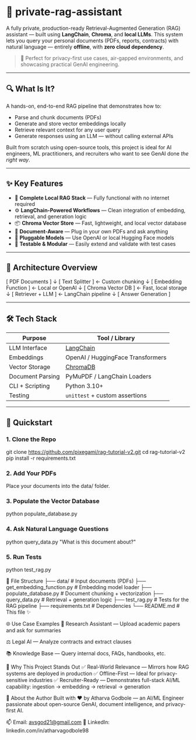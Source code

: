# 🤖 private-rag-assistant

A fully private, production-ready Retrieval-Augmented Generation (RAG) assistant — built using **LangChain**, **Chroma**, and **local LLMs**. This system lets you query your personal documents (PDFs, reports, contracts) with natural language — entirely **offline**, with **zero cloud dependency**.

> 🔐 Perfect for privacy-first use cases, air-gapped environments, and showcasing practical GenAI engineering.

---

## 🔍 What Is It?

A hands-on, end-to-end RAG pipeline that demonstrates how to:

- Parse and chunk documents (PDFs)
- Generate and store vector embeddings locally
- Retrieve relevant context for any user query
- Generate responses using an LLM — without calling external APIs

Built from scratch using open-source tools, this project is ideal for AI engineers, ML practitioners, and recruiters who want to see GenAI done *the right way*.

---

## ✨ Key Features

- 🧠 **Complete Local RAG Stack** — Fully functional with no internet required  
- ⚙️ **LangChain-Powered Workflows** — Clean integration of embedding, retrieval, and generation logic  
- 📦 **Chroma Vector Store** — Fast, lightweight, and local vector database  
- 📄 **Document-Aware** — Plug in your own PDFs and ask anything  
- 🔁 **Pluggable Models** — Use OpenAI or local Hugging Face models  
- 🧪 **Testable & Modular** — Easily extend and validate with test cases  

---

## 🧠 Architecture Overview
[ PDF Documents ]
↓
[ Text Splitter ] ← Custom chunking
↓
[ Embedding Function ] ← Local or OpenAI
↓
[ Chroma Vector DB ] ← Fast, local storage
↓
[ Retriever + LLM ] ← LangChain pipeline
↓
[ Answer Generation ]


---

## 🛠️ Tech Stack

| Purpose             | Tool / Library                    |
|---------------------|-----------------------------------|
| LLM Interface        | [LangChain](https://www.langchain.com/)        |
| Embeddings           | OpenAI / HuggingFace Transformers |
| Vector Storage       | [ChromaDB](https://www.trychroma.com/)         |
| Document Parsing     | PyMuPDF / LangChain Loaders       |
| CLI + Scripting      | Python 3.10+                      |
| Testing              | `unittest` + custom assertions   |

---

## 🚀 Quickstart

### 1. Clone the Repo
git clone https://github.com/pixegami/rag-tutorial-v2.git
cd rag-tutorial-v2
pip install -r requirements.txt

### 2. Add Your PDFs
Place your documents into the data/ folder.

### 3. Populate the Vector Database
python populate_database.py

### 4. Ask Natural Language Questions
python query_data.py "What is this document about?"

### 5. Run Tests
python test_rag.py


🧩 File Structure
├── data/                      # Input documents (PDFs)
├── get_embedding_function.py  # Embedding model loader
├── populate_database.py       # Document chunking + vectorization
├── query_data.py              # Retrieval + generation logic
├── test_rag.py                # Tests for the RAG pipeline
├── requirements.txt           # Dependencies
└── README.md                  # This file ✨

🌐 Use Case Examples
📝 Research Assistant — Upload academic papers and ask for summaries

⚖️ Legal AI — Analyze contracts and extract clauses

📚 Knowledge Base — Query internal docs, FAQs, handbooks, etc.

👔 Why This Project Stands Out
✅ Real-World Relevance — Mirrors how RAG systems are deployed in production
✅ Offline-First — Ideal for privacy-sensitive industries
✅ Recruiter-Ready — Demonstrates full-stack AI/ML capability: ingestion → embedding → retrieval → generation

🤝 About the Author
Built with ❤️ by Atharva Godbole — an AI/ML Engineer passionate about open-source GenAI, document intelligence, and privacy-first AI.

📫 Email: avsgod21@gmail.com
💼 LinkedIn: linkedin.com/in/atharvagodbole98
